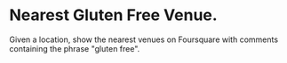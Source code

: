 # Nearest Gluten Free Venue.

Given a location, show the nearest venues on Foursquare with comments containing the phrase "gluten free".